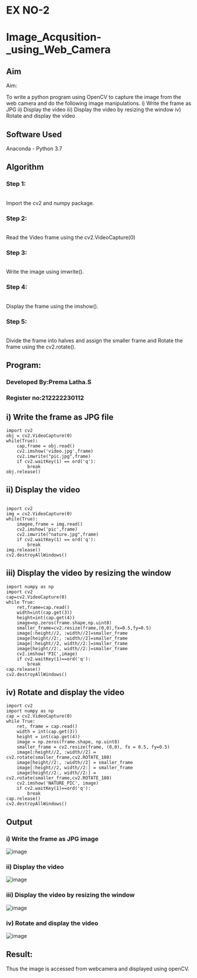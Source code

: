 # EX NO-2
# Image_Acqusition-_using_Web_Camera
## Aim
 
Aim:
 
To write a python program using OpenCV to capture the image from the web camera and do the following image manipulations.
i) Write the frame as JPG 
ii) Display the video 
iii) Display the video by resizing the window
iv) Rotate and display the video

## Software Used
Anaconda - Python 3.7
## Algorithm
### Step 1:
<br>Import the cv2 and numpy package.

### Step 2:
<br>
Read the Video frame using the cv2.VideoCapture(0)

### Step 3:
<br>Write the image using imwrite().

### Step 4:
<br>
Display the frame using the imshow().

### Step 5:
<br>Divide the frame into halves and assign the smaller frame and Rotate the frame using the cv2.rotate().

## Program:

### Developed By:Prema Latha.S
### Register no:212222230112

## i) Write the frame as JPG file
```
import cv2
obj = cv2.VideoCapture(0)
while(True):
    cap,frame = obj.read()
    cv2.imshow('video.jpg',frame)
    cv2.imwrite("pic.jpg",frame)
    if cv2.waitKey(1) == ord('q'):
        break
obj.release()
```


## ii) Display the video
```

import cv2
img = cv2.VideoCapture(0)
while(True):
    imagee,frame = img.read()
    cv2.imshow('pic',frame)
    cv2.imwrite("nature.jpg",frame)
    if cv2.waitKey(1) == ord('q'):
        break
img.release()
cv2.destroyAllWindows()

```



## iii) Display the video by resizing the window
```
import numpy as np
import cv2
cap=cv2.VideoCapture(0)
while True:
    ret,frame=cap.read()
    width=int(cap.get(3))
    height=int(cap.get(4))
    image=np.zeros(frame.shape,np.uint8)
    smaller_frame=cv2.resize(frame,(0,0),fx=0.5,fy=0.5)
    image[:height//2, :width//2]=smaller_frame
    image[height//2:, :width//2]=smaller_frame
    image[:height//2, width//2:]=smaller_frame
    image[height//2:, width//2:]=smaller_frame
    cv2.imshow('PIC',image)
    if cv2.waitKey(1)==ord('q'):
        break
cap.release()
cv2.destroyAllWindows()
```

## iv) Rotate and display the video
```
import cv2
import numpy as np
cap = cv2.VideoCapture(0)
while True:
    ret, frame = cap.read() 
    width = int(cap.get(3))
    height = int(cap.get(4))
    image = np.zeros(frame.shape, np.uint8) 
    smaller_frame = cv2.resize(frame, (0,0), fx = 0.5, fy=0.5)
    image[:height//2, :width//2] = cv2.rotate(smaller_frame,cv2.ROTATE_180)
    image[height//2:, :width//2] = smaller_frame 
    image[:height//2, width//2:] = smaller_frame
    image[height//2:, width//2:] = cv2.rotate(smaller_frame,cv2.ROTATE_180)
    cv2.imshow('NATURE_PIC', image)
    if cv2.waitKey(1)==ord('q'):
        break
cap.release()
cv2.destroyAllWindows()
```









## Output

### i) Write the frame as JPG image


![image](https://github.com/premalatha-sureshbabu/Image_Acqusition-_using_Web_Camera/assets/120620842/63d3f302-29f3-4e97-901b-7fa340acbfed)



### ii) Display the video

![image](https://github.com/premalatha-sureshbabu/Image_Acqusition-_using_Web_Camera/assets/120620842/25722fb4-ee94-472f-a5d3-e9c57a5f86c7)



### iii) Display the video by resizing the window

![image](https://github.com/premalatha-sureshbabu/Image_Acqusition-_using_Web_Camera/assets/120620842/54b00ea5-e9f1-4901-b038-4ac7f1470899)




### iv) Rotate and display the video

![image](https://github.com/premalatha-sureshbabu/Image_Acqusition-_using_Web_Camera/assets/120620842/0b4f7a35-ab82-4231-969e-093f261c5f2f)

## Result:
Thus the image is accessed from webcamera and displayed using openCV.

